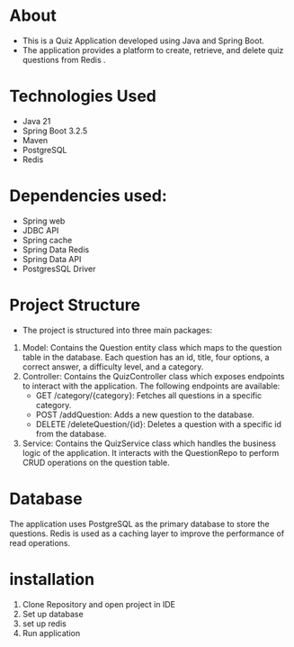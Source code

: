 # About

- This is a Quiz Application developed using Java and Spring Boot.
- The application provides a platform to create, retrieve, and delete quiz questions from Redis .
# Technologies Used
- Java 21
- Spring Boot 3.2.5
- Maven
- PostgreSQL 
- Redis
# Dependencies used:
 - Spring web
 - JDBC API
 - Spring cache
 - Spring Data Redis
 - Spring Data API
 - PostgresSQL Driver
# Project Structure
  - The project is structured into three main packages:  
1. Model: Contains the Question entity class which maps to the question table in the database. Each question has an id, title, four options, a correct answer, a difficulty level, and a category.  
2. Controller: Contains the QuizController class which exposes endpoints to interact with the application. The following endpoints are available:  
    - GET /category/{category}: Fetches all questions in a specific category.
    - POST /addQuestion: Adds a new question to the database.
    - DELETE /deleteQuestion/{id}: Deletes a question with a specific id from the database.
3. Service: Contains the QuizService class which handles the business logic of the application. It interacts with the QuestionRepo to perform CRUD operations on the question table.
# Database
The application uses PostgreSQL as the primary database to store the questions. Redis is used as a caching layer to improve the performance of read operations. 
# installation
1. Clone Repository and open project in IDE
2. Set up database
3. set up redis 
4. Run application


